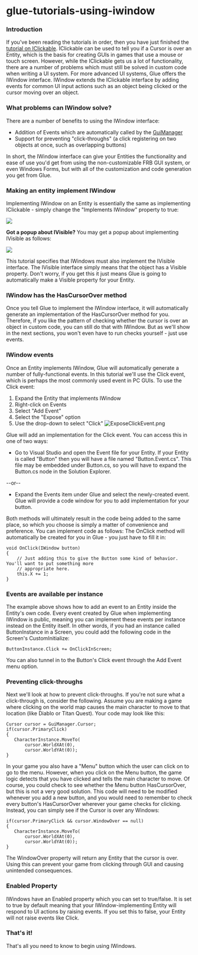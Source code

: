# glue-tutorials-using-iwindow

### Introduction

If you've been reading the tutorials in order, then you have just finished the [tutorial on IClickable](../frb/docs/index.php). IClickable can be used to tell you if a Cursor is over an Entity, which is the basis for creating GUIs in games that use a mouse or touch screen. However, while the IClickable gets us a lot of functionality, there are a number of problems which must still be solved in custom code when writing a UI system. For more advanced UI systems, Glue offers the IWindow interface. IWindow extends the IClickable interface by adding events for common UI input actions such as an object being clicked or the cursor moving over an object.

### What problems can IWindow solve?

There are a number of benefits to using the IWindow interface:

* Addition of Events which are automatically called by the [GuiManager](../frb/docs/index.php)
* Support for preventing "click-throughs" (a click registering on two objects at once, such as overlapping buttons)

In short, the IWindow interface can give your Entities the functionality and ease of use you'd get from using the non-customizable FRB GUI system, or even Windows Forms, but with all of the customization and code generation you get from Glue.

### Making an entity implement IWindow

Implementing IWindow on an Entity is essentially the same as implementing IClickable - simply change the "Implements IWindow" property to true:

![](../media/2016-11-img\_581f9c05be9ab.png)

**Got a popup about IVisible?** You may get a popup about implementing IVisible as follows:

![](../media/2016-11-img\_581f9be988634.png)

This tutorial specifies that IWindows must also implement the IVisible interface. The IVisible interface simply means that the object has a Visible property. Don't worry, if you get this it just means Glue is going to automatically make a Visible property for your Entity.

### IWindow has the HasCursorOver method

Once you tell Glue to implement the IWindow interface, it will automatically generate an implementation of the HasCursorOver method for you. Therefore, if you like the pattern of checking whether the cursor is over an object in custom code, you can still do that with IWindow. But as we'll show in the next sections, you won't even have to run checks yourself - just use events.

### IWindow events

Once an Entity implements IWindow, Glue will automatically generate a number of fully-functional events. In this tutorial we'll use the Click event, which is perhaps the most commonly used event in PC GUIs. To use the Click event:

1. Expand the Entity that implements IWindow
2. Right-click on Events
3. Select "Add Event"
4. Select the "Expose" option
5. Use the drop-down to select "Click" ![ExposeClickEvent.png](../media/migrated\_media-ExposeClickEvent.png)

Glue will add an implementation for the Click event. You can access this in one of two ways:

* Go to Visual Studio and open the Event file for your Entity. If your Entity is called "Button" then you will have a file named "Button.Event.cs". This file may be embedded under Button.cs, so you will have to expand the Button.cs node in the Solution Explorer.

\--or--

* Expand the Events item under Glue and select the newly-created event. Glue will provide a code window for you to add implementation for your button.

Both methods will ultimately result in the code being added to the same place, so which you choose is simply a matter of convenience and preference. You can implement code as follows: The OnClick method will automatically be created for you in Glue - you just have to fill it in:

```
void OnClick(IWindow button)
{
    // Just adding this to give the Button some kind of behavior.  You'll want to put something more
    // appropriate here.
    this.X += 1;
}
```

### Events are available per instance

The example above shows how to add an event to an Entity inside the Entity's own code. Every event created by Glue when implementing IWindow is public, meaning you can implement these events per instance instead on the Entity itself. In other words, if you had an instance called ButtonInstance in a Screen, you could add the following code in the Screen's CustomInitialize:

```
ButtonInstance.Click += OnClickInScreen;
```

You can also tunnel in to the Button's Click event through the Add Event menu option.

### Preventing click-throughs

Next we'll look at how to prevent click-throughs. If you're not sure what a click-through is, consider the following. Assume you are making a game where clicking on the world map causes the main character to move to that location (like Diablo or Titan Quest). Your code may look like this:

```
Cursor cursor = GuiManager.Cursor;
if(cursor.PrimaryClick)
{
   CharacterInstance.MoveTo(
       cursor.WorldXAt(0),
       cursor.WorldYAt(0));
}
```

In your game you also have a "Menu" button which the user can click on to go to the menu. However, when you click on the Menu button, the game logic detects that you have clicked and tells the main character to move. Of course, you could check to see whether the Menu button HasCursorOver, but this is not a very good solution. This code will need to be modified whenever you add a new button, and you would need to remember to check every button's HasCursorOver wherever your game checks for clicking. Instead, you can simply see if the Cursor is over any Windows:

```
if(cursor.PrimaryClick && cursor.WindowOver == null)
{
   CharacterInstance.MoveTo(
       cursor.WorldXAt(0),
       cursor.WorldYAt(0));
}
```

The WindowOver property will return any Entity that the cursor is over. Using this can prevent your game from clicking through GUI and causing unintended consequences.

### Enabled Property

IWindows have an Enabled property which you can set to true/false. It is set to true by default meaning that your IWindow-implementing Entity will respond to UI actions by raising events. If you set this to false, your Entity will not raise events like Click.

### That's it!

That's all you need to know to begin using IWindows.
